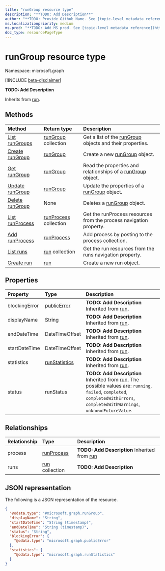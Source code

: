 ```yaml
---
title: "runGroup resource type"
description: "**TODO: Add Description**"
author: "**TODO: Provide Github Name. See [topic-level metadata reference](https://msgo.azurewebsites.net/add/document/guidelines/metadata.html#topic-level-metadata)**"
ms.localizationpriority: medium
ms.prod: "**TODO: Add MS prod. See [topic-level metadata reference](https://msgo.azurewebsites.net/add/document/guidelines/metadata.html#topic-level-metadata)**"
doc_type: resourcePageType
---
```


# runGroup resource type

Namespace: microsoft.graph

[!INCLUDE [beta-disclaimer](../../includes/beta-disclaimer.md)]

**TODO: Add Description**


Inherits from [run](../resources/run.md).

## Methods
|Method|Return type|Description|
|:---|:---|:---|
|[List runGroups](../api/rungroup-list.md)|[runGroup](../resources/rungroup.md) collection|Get a list of the [runGroup](../resources/rungroup.md) objects and their properties.|
|[Create runGroup](../api/industrydatahub-post-rungroups.md)|[runGroup](../resources/rungroup.md)|Create a new [runGroup](../resources/rungroup.md) object.|
|[Get runGroup](../api/rungroup-get.md)|[runGroup](../resources/rungroup.md)|Read the properties and relationships of a [runGroup](../resources/rungroup.md) object.|
|[Update runGroup](../api/rungroup-update.md)|[runGroup](../resources/rungroup.md)|Update the properties of a [runGroup](../resources/rungroup.md) object.|
|[Delete runGroup](../api/rungroup-delete.md)|None|Deletes a [runGroup](../resources/rungroup.md) object.|
|[List runProcess](../api/rungroup-list-process.md)|[runProcess](../resources/runprocess.md) collection|Get the runProcess resources from the process navigation property.|
|[Add runProcess](../api/rungroup-post-process.md)|[runProcess](../resources/runprocess.md)|Add process by posting to the process collection.|
|[List runs](../api/rungroup-list-runs.md)|[run](../resources/run.md) collection|Get the run resources from the runs navigation property.|
|[Create run](../api/rungroup-post-runs.md)|[run](../resources/run.md)|Create a new run object.|

## Properties
|Property|Type|Description|
|:---|:---|:---|
|blockingError|[publicError](../resources/publicerror.md)|**TODO: Add Description** Inherited from [run](../resources/run.md).|
|displayName|String|**TODO: Add Description** Inherited from [run](../resources/run.md).|
|endDateTime|DateTimeOffset|**TODO: Add Description** Inherited from [run](../resources/run.md).|
|startDateTime|DateTimeOffset|**TODO: Add Description** Inherited from [run](../resources/run.md).|
|statistics|[runStatistics](../resources/runstatistics.md)|**TODO: Add Description** Inherited from [run](../resources/run.md).|
|status|runStatus|**TODO: Add Description** Inherited from [run](../resources/run.md). The possible values are: `running`, `failed`, `completed`, `completedWithErrors`, `completedWithWarnings`, `unknownFutureValue`.|

## Relationships
|Relationship|Type|Description|
|:---|:---|:---|
|process|[runProcess](../resources/runprocess.md)|**TODO: Add Description** Inherited from [run](../resources/run.md)|
|runs|[run](../resources/run.md) collection|**TODO: Add Description**|

## JSON representation
The following is a JSON representation of the resource.
<!-- {
  "blockType": "resource",
  "keyProperty": "id",
  "@odata.type": "microsoft.graph.runGroup",
  "baseType": "microsoft.industryData.run",
  "openType": false
}
-->
``` json
{
  "@odata.type": "#microsoft.graph.runGroup",
  "displayName": "String",
  "startDateTime": "String (timestamp)",
  "endDateTime": "String (timestamp)",
  "status": "String",
  "blockingError": {
    "@odata.type": "microsoft.graph.publicError"
  },
  "statistics": {
    "@odata.type": "microsoft.graph.runStatistics"
  }
}
```

